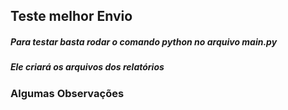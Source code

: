 ## Teste melhor Envio
##### Para testar basta rodar o comando python no arquivo main.py
##### Ele criará os arquivos dos relatórios 

### **Algumas Observações**
### 
